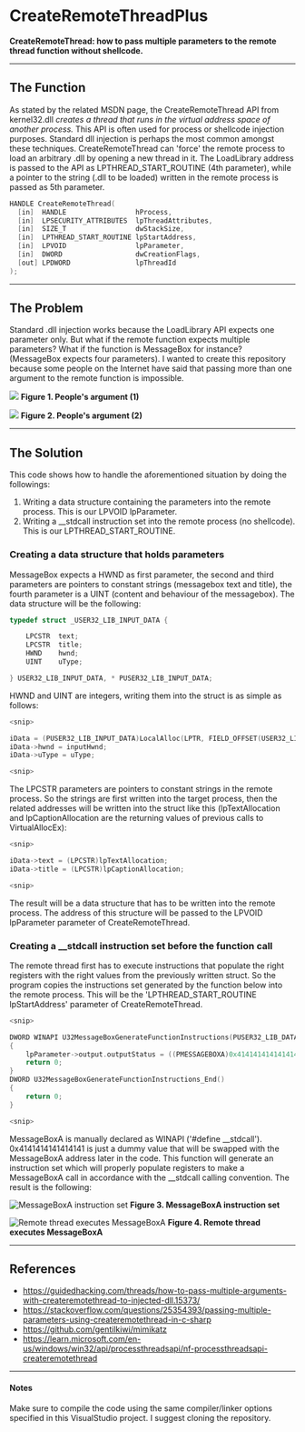 # CreateRemoteThreadPlus
**CreateRemoteThread: how to pass multiple parameters to the remote thread function without shellcode.**

-----------------------------------------------------------------------------------------------------------------------------------------------------------------

## The Function
As stated by the related MSDN page, the CreateRemoteThread API from kernel32.dll *creates a thread that runs in the virtual address space of another process.* This API is often used for process or shellcode injection purposes. Standard dll injection is perhaps the most common amongst these techniques. CreateRemoteThread can 'force' the remote process to load an arbitrary .dll by opening a new thread in it. The LoadLibrary address is passed to the API as LPTHREAD_START_ROUTINE (4th parameter), while a pointer to the string (.dll to be loaded) written in the remote process is passed as 5th parameter.

```c
HANDLE CreateRemoteThread(
  [in]  HANDLE                 hProcess,
  [in]  LPSECURITY_ATTRIBUTES  lpThreadAttributes,
  [in]  SIZE_T                 dwStackSize,
  [in]  LPTHREAD_START_ROUTINE lpStartAddress,
  [in]  LPVOID                 lpParameter,
  [in]  DWORD                  dwCreationFlags,
  [out] LPDWORD                lpThreadId
);
```

-----------------------------------------------------------------------------------------------------------------------------------------------------------------

## The Problem
Standard .dll injection works because the LoadLibrary API expects one parameter only. But what if the remote function expects multiple parameters? What if the function is MessageBox for instance? (MessageBox expects four parameters). I wanted to create this repository because some people on the Internet have said that passing more than one argument to the remote function is impossible.

![](pictures/argument.png)
**Figure 1. People's argument (1)**


![](pictures/argument1.png)
**Figure 2. People's argument (2)**

-----------------------------------------------------------------------------------------------------------------------------------------------------------------

## The Solution
This code shows how to handle the aforementioned situation by doing the followings:

1) Writing a data structure containing the parameters into the remote process. This is our LPVOID lpParameter.
2) Writing a \_\_stdcall instruction set into the remote process (no shellcode). This is our LPTHREAD_START_ROUTINE.


### Creating a data structure that holds parameters
MessageBox expects a HWND as first parameter, the second and third parameters are pointers to constant strings (messagebox text and title), the fourth parameter is a UINT (content and behaviour of the messagebox). The data structure will be the following:


```c
typedef struct _USER32_LIB_INPUT_DATA {

	LPCSTR	text;
	LPCSTR	title;
	HWND	hwnd;
	UINT	uType;

} USER32_LIB_INPUT_DATA, * PUSER32_LIB_INPUT_DATA;
```

HWND and UINT are integers, writing them into the struct is as simple as follows:


```c
<snip>

iData = (PUSER32_LIB_INPUT_DATA)LocalAlloc(LPTR, FIELD_OFFSET(USER32_LIB_INPUT_DATA, uType) + sizeof(UINT)); // Allocate the struct
iData->hwnd = inputHwnd;
iData->uType = uType;

<snip>
```


The LPCSTR parameters are pointers to constant strings in the remote process. So the strings are first written into the target process, then the related addresses will be written into the struct like this (lpTextAllocation and lpCaptionAllocation are the returning values of previous calls to VirtualAllocEx):


```c
<snip>

iData->text = (LPCSTR)lpTextAllocation;
iData->title = (LPCSTR)lpCaptionAllocation;

<snip>
```


The result will be a data structure that has to be written into the remote process. The address of this structure will be passed to the LPVOID lpParameter parameter of CreateRemoteThread.


### Creating a __stdcall instruction set before the function call
The remote thread first has to execute instructions that populate the right registers with the right values from the previously written struct. So the program copies the instructions set generated by the function below into the remote process. This will be the 'LPTHREAD_START_ROUTINE lpStartAddress' parameter of CreateRemoteThread.


```c
<snip>

DWORD WINAPI U32MessageBoxGenerateFunctionInstructions(PUSER32_LIB_DATA lpParameter)
{
	lpParameter->output.outputStatus = ((PMESSAGEBOXA)0x4141414141414141)(lpParameter->input.hwnd, lpParameter->input.text, lpParameter->input.title, lpParameter->input.uType);
	return 0;
}
DWORD U32MessageBoxGenerateFunctionInstructions_End()
{
	return 0; 
}

<snip>
```

MessageBoxA is manually declared as WINAPI ('#define __stdcall'). 0x4141414141414141 is just a dummy value that will be swapped with the MessageBoxA address later in the code. This function will generate an instruction set which will properly populate registers to make a MessageBoxA call in accordance with the __stdcall calling convention. The result is the following:


![MessageBoxA instruction set](pictures/function_instruction_set.png)
**Figure 3. MessageBoxA instruction set**


![Remote thread executes MessageBoxA](pictures/payload_execution.png)
**Figure 4. Remote thread executes MessageBoxA**

-----------------------------------------------------------------------------------------------------------------------------------------------------------------


## References
* https://guidedhacking.com/threads/how-to-pass-multiple-arguments-with-createremotethread-to-injected-dll.15373/
* https://stackoverflow.com/questions/25354393/passing-multiple-parameters-using-createremotethread-in-c-sharp
* https://github.com/gentilkiwi/mimikatz
* https://learn.microsoft.com/en-us/windows/win32/api/processthreadsapi/nf-processthreadsapi-createremotethread


-----------------------------------------------------------------------------------------------------------------------------------------------------------------

#### Notes
Make sure to compile the code using the same compiler/linker options specified in this VisualStudio project. I suggest cloning the repository.
